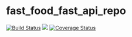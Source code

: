 # fast_food_fast_api_repo
[![Build Status](https://travis-ci.org/vincentmuriuki/fast_food_fast_api_repo.svg?branch=develop)](https://travis-ci.org/vincentmuriuki/fast_food_fast_api_repo)   <a href="https://codeclimate.com/github/vincentmuriuki/fast_food_fast_api_repo/maintainability"><img src="https://api.codeclimate.com/v1/badges/7738f429b7d55cf0dc91/maintainability" /></a>   [![Coverage Status](https://coveralls.io/repos/github/vincentmuriuki/fast_food_fast_api_repo/badge.svg?branch=ch-add-coveralls-160649712)](https://coveralls.io/github/vincentmuriuki/fast_food_fast_api_repo?branch=ch-add-coveralls-160649712)
